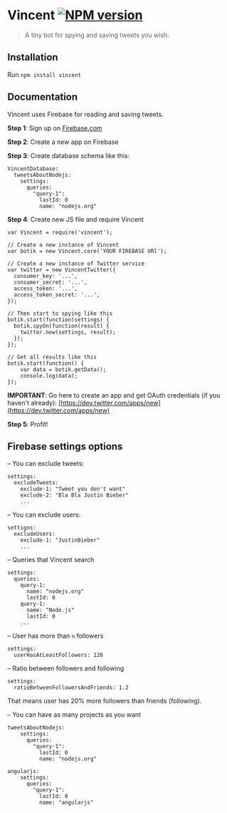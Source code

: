 # Vincent [![NPM version][npm-image]][npm-url]

> A tiny bot for spying and saving tweets you wish.

## Installation

Run ```npm install vincent```

## Documentation

Vincent uses Firebase for reading and saving tweets.

**Step 1**: Sign up on [Firebase.com](https://www.firebase.com/)

**Step 2**: Create a new app on Firebase

**Step 3**: Create database schema like this:

    VincentDatabase:
      tweetsAboutNodejs:
        settings:
          queries:
            "query-1":
              lastId: 0
              name: "nodejs.org"
              
**Step 4**: Create new JS file and require Vincent

    var Vincent = require('vincent');
    
    // Create a new instance of Vincent
    var botik = new Vincent.core('YOUR FIREBASE URl');
    
    // Create a new instance of Twitter service
    var twitter = new VincentTwitter({
      consumer_key: '...',
      consumer_secret: '...',
      access_token: '...',
      access_token_secret: '...',
    });
    
    // Then start to spying like this
    botik.start(function(settings) {
      botik.spyOn(function(result) {
        twitter.now(settings, result);
      });
    });
    
    // Get all results like this
    botik.start(function() {
        var data = botik.getData();
        console.log(data);
    });
    
**IMPORTANT**: Go here to create an app and get OAuth credentials (if you haven't already): [https://dev.twitter.com/apps/new](https://dev.twitter.com/apps/new)


**Step 5**: Profit!

## Firebase settings options

– You can exclude tweets:

    settings:
      excludeTweets:
        exclude-1: "Tweet you don't want"
        exclude-2: "Bla Bla Justin Bieber"
        ...
      
– You can exclude users:

    settigns:
      excludeUsers:
        exclude-1: "JustinBieber"
        ...
        
– Queries that Vincent search

    settings:
      queries:
        query-1:
          name: "nodejs.org"
          lastId: 0
        query-1:
          name: "Node.js"
          lastId: 0
        ...
        
– User has more than `n` followers

    settings:
      userHasAtLeastFollowers: 120
      
– Ratio between followers and following

    settings:
      ratioBetweenFollowersAndFriends: 1.2
      
    
  That means user has 20% more followers than friends (following).
  
– You can have as many projects as you want

    tweetsAboutNodejs:
        settings:
          queries:
            "query-1":
              lastId: 0
              name: "nodejs.org"
              
    angularjs:
        settings:
          queries:
            "query-1":
              lastId: 0
              name: "angularjs"
              
              

          


[npm-url]:  https://npmjs.org/package/vincent
[npm-image]: http://img.shields.io/npm/v/vincent.svg?style=flat
